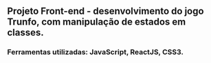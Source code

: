 ## Projeto Front-end - desenvolvimento do jogo Trunfo, com manipulação de estados em classes.

### Ferramentas utilizadas: JavaScript, ReactJS, CSS3.




